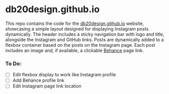 # db20design.github.io

This repo contains the code for the [db20design.github.io](https://db20design.github.io/) website, showcasing a simple layout designed for displaying Instagram posts dynamically. The header includes a sticky navigation bar with logo and title, alongside the Instagram and GitHub links. Posts are dynamically added to a flexbox container based on the posts on the Instagram page. Each post includes an image and, if available, a clickable [Behance](www.behance.net) page link.

### To Do:
- [ ] Edit flexbox display to work like Instagram profile
- [ ] Add Behance profile link
- [ ] Edit Instagram page link location